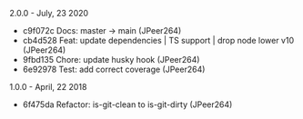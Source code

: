 2.0.0 - July, 23 2020

* c9f072c Docs: master -> main (JPeer264)
* cb4d528 Feat: update dependencies | TS support | drop node lower v10 (JPeer264)
* 9fbd135 Chore: update husky hook (JPeer264)
* 6e92978 Test: add correct coverage (JPeer264)

1.0.0 - April, 22 2018

* 6f475da Refactor: is-git-clean to is-git-dirty (JPeer264)
